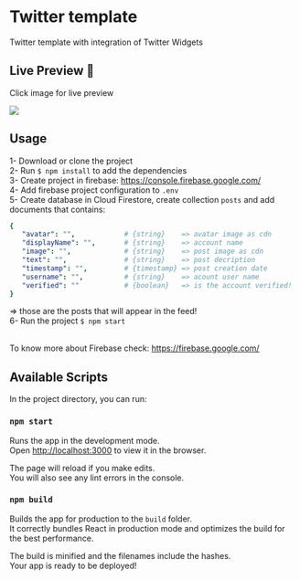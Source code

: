 # Twitter template

Twitter template with integration of Twitter Widgets

## Live Preview 🚀

Click image for live preview

[<img src="https://i.ibb.co/DwRDGd8/Screenshot-2020-10-30-213408.jpg">](https://twitter-template.web.app/)

## Usage

1- Download or clone the project <br />
2- Run `$ npm install` to add the dependencies <br />
3- Create project in firebase: https://console.firebase.google.com/ <br />
4- Add firebase project configuration to `.env` <br />
5- Create database in Cloud Firestore, create collection `posts` and add documents that contains:
```yaml
{
   "avatar": "",            # {string}    => avatar image as cdn
   "displayName": "",       # {string}    => account name
   "image": "",             # {string}    => post image as cdn
   "text": "",              # {string}    => post decription
   "timestamp": "",         # {timestamp} => post creation date
   "username": "",          # {string}    => acount user name
   "verified": ""           # {boolean}   => is the account verified!
}
```
=> those are the posts that will appear in the feed! <br />
6- Run the project `$ npm start` <br /><br />

To know more about Firebase check: https://firebase.google.com/

## Available Scripts

In the project directory, you can run:

### `npm start`

Runs the app in the development mode.<br />
Open [http://localhost:3000](http://localhost:3000) to view it in the browser.

The page will reload if you make edits.<br />
You will also see any lint errors in the console.

### `npm build`

Builds the app for production to the `build` folder.<br />
It correctly bundles React in production mode and optimizes the build for the best performance.

The build is minified and the filenames include the hashes.<br />
Your app is ready to be deployed!
